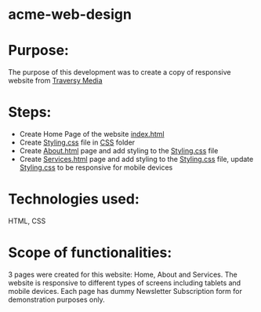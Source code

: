 # acme-web-design

# Purpose:
The purpose of this development was to create a copy of responsive website from [Traversy Media](https://www.youtube.com/watch?v=Wm6CUkswsNw)

# Steps:
- Create Home Page of the website [index.html](index.html)
- Create [Styling.css](css/Style.css) file in [CSS](https://github.com/ShtankoDaria/acme-web-design/tree/master/css) folder
- Create [About.html](about.html) page and add styling to the [Styling.css](css/Style.css) file
- Create [Services.html](services.html) page and add styling to the [Styling.css](css/Style.css) file, update [Styling.css](css/Style.css) to be responsive for mobile devices

# Technologies used:
HTML, CSS

# Scope of functionalities:
3 pages were created for this website: Home, About and Services. The website is responsive to different types of screens including tablets and mobile devices. Each page has dummy Newsletter Subscription form for demonstration purposes only. 
